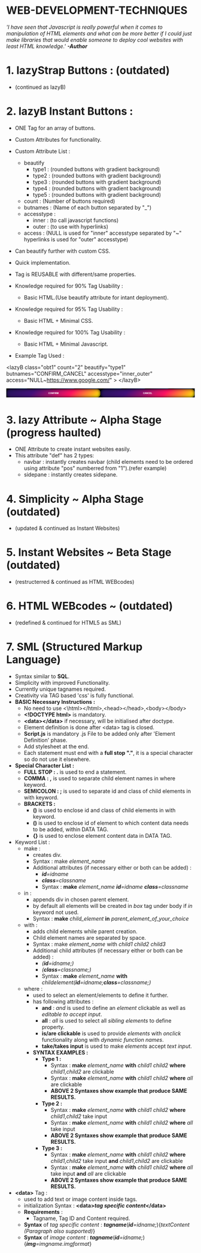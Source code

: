 # WEB-DEVELOPMENT-TECHNIQUES

*'I have seen that Javascript is really powerful when it comes to manipulation of HTML elements and what can be more better if I could just make libraries that would enable someone to deploy cool websites with least HTML knowledge.'*
***-Author***


# 1. lazyStrap Buttons : (outdated)
* (continued as lazyB)

# 2. lazyB Instant Buttons :
* ONE Tag for an array of buttons.
* Custom Attributes for functionality.
* Custom Attribute List :
  * beautify 
    * type1 : (rounded buttons with gradient background)
    * type2 : (rounded buttons with gradient background)
    * type3 : (rounded buttons with gradient background)
    * type4 : (rounded buttons with gradient background)
    * type5 : (rounded buttons with gradient background)
  * count : (Number of buttons required)
  * butnames : (Name of each button separated by "_")
  * accesstype :
    * inner : (to call javascript functions)
    * outer : (to use with hyperlinks)
  * access : (NULL is used for "inner" accesstype separated by "~" hyperlinks is used for "outer" accesstype)
* Can beautify further with custom CSS.
* Quick implementation.
* Tag is REUSABLE with different/same properties.
* Knowledge required for 90% Tag Usability :
  * Basic HTML.(Use beautify attribute for intant deployment).
* Knowledge required for 95% Tag Usability :
  * Basic HTML + Minimal CSS.
* Knowledge required for 100% Tag Usability :
  * Basic HTML + Minimal Javascript.
  
* Example Tag Used : 

\<lazyB class="obt1" count="2" beautify="type1" butnames="CONFIRM_CANCEL" accesstype="inner_outer" access="NULL~https://www.google.com/" \>
\</lazyB\>

![Output of above tag](https://github.com/akatsukioshiro/WEB-DEVELOPMENT-TECHNIQUES/blob/master/image/img.png)

# 3. lazy Attribute ~ Alpha Stage (progress haulted)
* ONE Attribute to create instant websites easily.
* This attribute "def" has 2 types:
  * navbar : instantly creates navbar (child elements need to be ordered using attribute "pos" numberred from "1").(refer example)
  * sidepane : instantly creates sidepane.

# 4. Simplicity ~ Alpha Stage (outdated)
* (updated & continued as Instant Websites)

# 5. Instant Websites ~ Beta Stage (outdated)
* (restructerred & continued as HTML WEBcodes)

# 6. HTML WEBcodes ~ (outdated)
* (redefined & continued for HTML5 as SML)

# 7. SML (Structured Markup Language)
* Syntax similar to **SQL**.
* Simplicity with improved Functionality.
* Currently unique tagnames required.
* Creativity via TAG based 'css' is fully functional.
* __BASIC Necessary Instructions :__
  * No need to use <\html\>\</html>,\<head\>\</head\>,\<body\>\</body\>
  * __\<!DOCTYPE html\>__ is mandatory.
  * __\<data\>\</data\>__ if necessary, will be initialised after doctype.
  * Element definition is done after \<data\> tag is closed.
  * __Script.js__ is mandatory .js File to be added only after 'Element Definition' phase.
  * Add stylesheet at the end.
  * Each statement must end with a __full stop "."__, it is a special character so do not use it elsewhere.
* __Special Character List :__
  * __FULL STOP : .__ is used to end a statement.
  * __COMMA     : ,__ is used to separate child element names in where keyword.
  * __SEMICOLON : ;__ is used to separate id and class of child elements in with keyword.
  * __BRACKETS  :__ 
    * __()__ is used to enclose id and class of child elements in with keyword.
    * __()__ is used to enclose id of element to which content data needs to be added, within DATA TAG.
    * __{}__ is used to enclose element content data in DATA TAG.
* Keyword List :
  * make : 
    * creates div.
    * Syntax : make *element_name*
    * Additional attributes (if necessary either or both can be added) :
      - *__id__=idname*
      - *__class__=classname*
      - Syntax : __make__ *element_name* *__id__=idname* *__class__=classname*
  * in :
    * appends div in chosen parent element.
    * by default all elements will be created in *box* tag under body if *in* keyword not used.
    * Syntax : __make__ *child_element* __in__ *parent_element_of_your_choice*
  * with :
    * adds child elements while parent creation.
    * Child element names are separated by space.
    * Syntax : make *element_name* with *child1* *child2* *child3*
    * Additional child attributes (if necessary either or both can be added) :
      - *(__id__=idname;)*
      - *(__class__=classname;)*
      - Syntax : __make__ *element_name* __with__ *childelement(__id__=idname;__class__=classname;)*
  * where :
    * used to select an element/elements to define it further.
    * has following attributes :
      - **and** : *and* is used to define an *element* clickable as well as *editable to accept input*.
      - **all** : *all* is used to select all *sibling elements* to define property.
      - **is/are clickable** is used to provide *elements* with _onclick_ functionality along with _dynamic function names_.
      - **take/takes input** is used to make *elements* accept *text input*.
    * **SYNTAX EXAMPLES :**
      - **Type 1 :**  
        * Syntax : __make__ *element_name* __with__ *child1* *child2* __where__ *child1*,*child2* are clickable
        * Syntax : __make__ *element_name* __with__ *child1* *child2* __where__ *all* are clickable
        * **ABOVE 2 Syntaxes show example that produce SAME RESULTS.**
      - **Type 2 :**  
        * Syntax : __make__ *element_name* __with__ *child1* *child2* __where__ *child1*,*child2* take input
        * Syntax : __make__ *element_name* __with__ *child1* *child2* __where__ *all* take input
        * **ABOVE 2 Syntaxes show example that produce SAME RESULTS.**
      - **Type 3 :**
        * Syntax : __make__ *element_name* __with__ *child1* *child2* __where__ *child1*,*child2* take input __and__ *child1*,*child2* are clickable
        * Syntax : __make__ *element_name* __with__ *child1* *child2* __where__ *all* take input __and__ *all* are clickable
        * **ABOVE 2 Syntaxes show example that produce SAME RESULTS.**
* __\<data\>__ Tag :
  * used to add text or image content inside tags.
  * initialization Syntax : __\<data\>_tag specific content_\</data\>__
  * **Requirements** :
    * Tagname, Tag ID and Content required.
  * __Syntax__ of _tag specific content_ : _**tagname**_(_**id**=idname;_){_textContent (Paragraph also supported)_}
  * __Syntax__ of _image content_ : _**tagname**_(_**id**=idname;_){_**img**=imgname.imgformat_}
